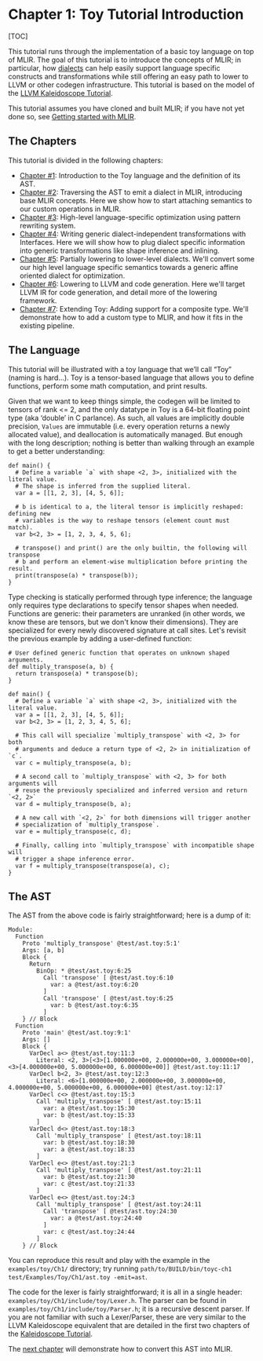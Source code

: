 # Chapter 1: Toy Tutorial Introduction

[TOC]

This tutorial runs through the implementation of a basic toy language on top of
MLIR. The goal of this tutorial is to introduce the concepts of MLIR; in
particular, how [dialects](../../LangRef.md#dialects) can help easily support
language specific constructs and transformations while still offering an easy
path to lower to LLVM or other codegen infrastructure. This tutorial is based on
the model of the
[LLVM Kaleidoscope Tutorial](https://llvm.org/docs/tutorial/MyFirstLanguageFrontend/index.html).

This tutorial assumes you have cloned and built MLIR; if you have not yet done
so, see
[Getting started with MLIR](https://github.com/tensorflow/mlir#getting-started-with-mlir).

## The Chapters

This tutorial is divided in the following chapters:

-   [Chapter #1](Ch-1.md): Introduction to the Toy language and the definition
    of its AST.
-   [Chapter #2](Ch-2.md): Traversing the AST to emit a dialect in MLIR,
    introducing base MLIR concepts. Here we show how to start attaching
    semantics to our custom operations in MLIR.
-   [Chapter #3](Ch-3.md): High-level language-specific optimization using
    pattern rewriting system.
-   [Chapter #4](Ch-4.md): Writing generic dialect-independent transformations
    with Interfaces. Here we will show how to plug dialect specific information
    into generic transformations like shape inference and inlining.
-   [Chapter #5](Ch-5.md): Partially lowering to lower-level dialects. We'll
    convert some our high level language specific semantics towards a generic
    affine oriented dialect for optimization.
-   [Chapter #6](Ch-6.md): Lowering to LLVM and code generation. Here we'll
    target LLVM IR for code generation, and detail more of the lowering
    framework.
-   [Chapter #7](Ch-7.md): Extending Toy: Adding support for a composite type.
    We'll demonstrate how to add a custom type to MLIR, and how it fits in the
    existing pipeline.

## The Language

This tutorial will be illustrated with a toy language that we’ll call “Toy”
(naming is hard...). Toy is a tensor-based language that allows you to define
functions, perform some math computation, and print results.

Given that we want to keep things simple, the codegen will be limited to tensors
of rank <= 2, and the only datatype in Toy is a 64-bit floating point type (aka
‘double’ in C parlance). As such, all values are implicitly double precision,
`Values` are immutable (i.e. every operation returns a newly allocated value),
and deallocation is automatically managed. But enough with the long description;
nothing is better than walking through an example to get a better understanding:

```Toy {.toy}
def main() {
  # Define a variable `a` with shape <2, 3>, initialized with the literal value.
  # The shape is inferred from the supplied literal.
  var a = [[1, 2, 3], [4, 5, 6]];

  # b is identical to a, the literal tensor is implicitly reshaped: defining new
  # variables is the way to reshape tensors (element count must match).
  var b<2, 3> = [1, 2, 3, 4, 5, 6];

  # transpose() and print() are the only builtin, the following will transpose
  # b and perform an element-wise multiplication before printing the result.
  print(transpose(a) * transpose(b));
}
```

Type checking is statically performed through type inference; the language only
requires type declarations to specify tensor shapes when needed. Functions are
generic: their parameters are unranked (in other words, we know these are
tensors, but we don't know their dimensions). They are specialized for every
newly discovered signature at call sites. Let's revisit the previous example by
adding a user-defined function:

```Toy {.toy}
# User defined generic function that operates on unknown shaped arguments.
def multiply_transpose(a, b) {
  return transpose(a) * transpose(b);
}

def main() {
  # Define a variable `a` with shape <2, 3>, initialized with the literal value.
  var a = [[1, 2, 3], [4, 5, 6]];
  var b<2, 3> = [1, 2, 3, 4, 5, 6];

  # This call will specialize `multiply_transpose` with <2, 3> for both
  # arguments and deduce a return type of <2, 2> in initialization of `c`.
  var c = multiply_transpose(a, b);

  # A second call to `multiply_transpose` with <2, 3> for both arguments will
  # reuse the previously specialized and inferred version and return `<2, 2>`
  var d = multiply_transpose(b, a);

  # A new call with `<2, 2>` for both dimensions will trigger another
  # specialization of `multiply_transpose`.
  var e = multiply_transpose(c, d);

  # Finally, calling into `multiply_transpose` with incompatible shape will
  # trigger a shape inference error.
  var f = multiply_transpose(transpose(a), c);
}
```

## The AST

The AST from the above code is fairly straightforward; here is a dump of it:

```
Module:
  Function
    Proto 'multiply_transpose' @test/ast.toy:5:1'
    Args: [a, b]
    Block {
      Return
        BinOp: * @test/ast.toy:6:25
          Call 'transpose' [ @test/ast.toy:6:10
            var: a @test/ast.toy:6:20
          ]
          Call 'transpose' [ @test/ast.toy:6:25
            var: b @test/ast.toy:6:35
          ]
    } // Block
  Function
    Proto 'main' @test/ast.toy:9:1'
    Args: []
    Block {
      VarDecl a<> @test/ast.toy:11:3
        Literal: <2, 3>[<3>[1.000000e+00, 2.000000e+00, 3.000000e+00], <3>[4.000000e+00, 5.000000e+00, 6.000000e+00]] @test/ast.toy:11:17
      VarDecl b<2, 3> @test/ast.toy:12:3
        Literal: <6>[1.000000e+00, 2.000000e+00, 3.000000e+00, 4.000000e+00, 5.000000e+00, 6.000000e+00] @test/ast.toy:12:17
      VarDecl c<> @test/ast.toy:15:3
        Call 'multiply_transpose' [ @test/ast.toy:15:11
          var: a @test/ast.toy:15:30
          var: b @test/ast.toy:15:33
        ]
      VarDecl d<> @test/ast.toy:18:3
        Call 'multiply_transpose' [ @test/ast.toy:18:11
          var: b @test/ast.toy:18:30
          var: a @test/ast.toy:18:33
        ]
      VarDecl e<> @test/ast.toy:21:3
        Call 'multiply_transpose' [ @test/ast.toy:21:11
          var: b @test/ast.toy:21:30
          var: c @test/ast.toy:21:33
        ]
      VarDecl e<> @test/ast.toy:24:3
        Call 'multiply_transpose' [ @test/ast.toy:24:11
          Call 'transpose' [ @test/ast.toy:24:30
            var: a @test/ast.toy:24:40
          ]
          var: c @test/ast.toy:24:44
        ]
    } // Block
```

You can reproduce this result and play with the example in the
`examples/toy/Ch1/` directory; try running `path/to/BUILD/bin/toyc-ch1
test/Examples/Toy/Ch1/ast.toy -emit=ast`.

The code for the lexer is fairly straightforward; it is all in a single header:
`examples/toy/Ch1/include/toy/Lexer.h`. The parser can be found in
`examples/toy/Ch1/include/toy/Parser.h`; it is a recursive descent parser. If
you are not familiar with such a Lexer/Parser, these are very similar to the
LLVM Kaleidoscope equivalent that are detailed in the first two chapters of the
[Kaleidoscope Tutorial](https://llvm.org/docs/tutorial/MyFirstLanguageFrontend/LangImpl02.html).

The [next chapter](Ch-2.md) will demonstrate how to convert this AST into MLIR.
